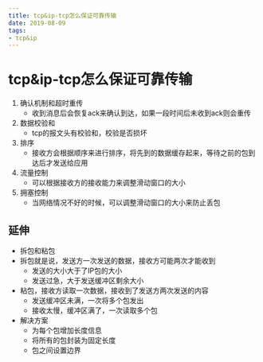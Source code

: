 ```yaml
--- 
title: tcp&ip-tcp怎么保证可靠传输 
date: 2019-08-09
tags: 
- tcp&ip 
---
```

# tcp&ip-tcp怎么保证可靠传输
1. 确认机制和超时重传
    * 收到消息后会恢复ack来确认到达，如果一段时间后未收到ack则会重传
2. 数据校验和
    * tcp的报文头有校验和，校验是否损坏
3. 排序
    * 接收方会根据顺序来进行排序，将先到的数据缓存起来，等待之前的包到达后才发送给应用
4. 流量控制
    * 可以根据接收方的接收能力来调整滑动窗口的大小
5. 拥塞控制
    * 当网络情况不好的时候，可以调整滑动窗口的大小来防止丢包

## 延伸
* 拆包和粘包
* 拆包就是说，发送方一次发送的数据，接收方可能两次才能收到
    * 发送的大小大于了IP包的大小
    * 发送过急，大于发送缓冲区剩余大小
* 粘包，接收方读取一次数据，接收到了发送方两次发送的内容
    * 发送缓冲区未满，一次将多个包发出
    * 接收太慢，缓冲区满了，一次读取多个包
* 解决方案
    * 为每个包增加长度信息
    * 将所有的包封装为固定长度
    * 包之间设置边界
